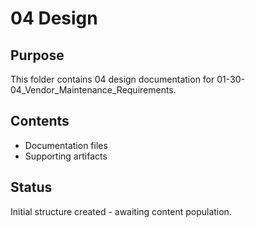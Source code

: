 # 04 Design

## Purpose
This folder contains 04 design documentation for 01-30-04_Vendor_Maintenance_Requirements.

## Contents
- Documentation files
- Supporting artifacts

## Status
Initial structure created - awaiting content population.
